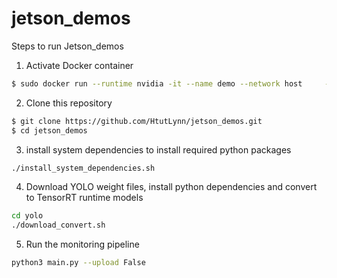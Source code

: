 # jetson_demos

Steps to run Jetson_demos

1. Activate Docker container
```sh
$ sudo docker run --runtime nvidia -it --name demo --network host     --volume ~/nvdli-data:/nvdli-nano/data     nvcr.io/nvidia/dli/dli-nano-ai:v2.0.0-r32.4.3
```
2. Clone this repository
```sh
$ git clone https://github.com/HtutLynn/jetson_demos.git
$ cd jetson_demos
```

3. install system dependencies to install required python packages
```sh
./install_system_dependencies.sh
```

4. Download YOLO weight files, install python dependencies and convert to TensorRT runtime models
```sh
cd yolo
./download_convert.sh
```

5. Run the monitoring pipeline
```sh
python3 main.py --upload False
```